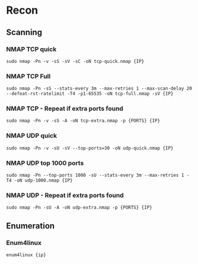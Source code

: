 # Recon

## Scanning

### NMAP TCP quick 
````
sudo nmap -Pn -v -sS -sV -sC -oN tcp-quick.nmap {IP}
````
### NMAP TCP Full 
````
sudo nmap -Pn -sS --stats-every 3m --max-retries 1 --max-scan-delay 20 --defeat-rst-ratelimit -T4 -p1-65535 -oN tcp-full.nmap -sV {IP} 
````
### NMAP TCP - Repeat if extra ports found 
````
sudo nmap -Pn -v -sS -A -oN tcp-extra.nmap -p {PORTS} {IP} 
````
### NMAP UDP quick 
````
sudo nmap -Pn -v -sU -sV --top-ports=30 -oN udp-quick.nmap {IP}
````
### NMAP UDP top 1000 ports 
````
sudo nmap -Pn --top-ports 1000 -sU --stats-every 3m --max-retries 1 -T4 -oN udp-1000.nmap {IP}
````

### NMAP UDP - Repeat if extra ports found 
````
sudo nmap -Pn -sU -A -oN udp-extra.nmap -p {PORTS} {IP} 
````

## Enumeration

### Enum4linux

```
enum4linux {ip}
```



